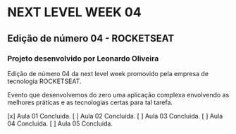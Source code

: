 # NEXT LEVEL WEEK 04

## Edição de número 04 - ROCKETSEAT

### Projeto desenvolvido por Leonardo Oliveira

Edição de número 04 da next level week promovido pela empresa de tecnologia ROCKETSEAT.

Evento que desenvolvemos do zero uma aplicação complexa envolvendo as melhores práticas e as tecnologias certas para tal tarefa.

[x] Aula 01 Concluida. 
[ ] Aula 02 Concluida.
[ ] Aula 03 Concluida.
[ ] Aula 04 Concluida.
[ ] Aula 05 Concluida.

